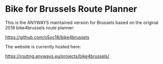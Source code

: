 # Bike for Brussels Route Planner

This is the ANYWAYS maintained version for Brussels based on the original 2018 bike4brussels route planner:

https://github.com/oSoc18/bike4brussels

The website is currently hosted here:

https://routing.anyways.eu/projects/bike4brussels/
